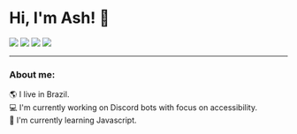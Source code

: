 # Hi, I'm Ash! 🌈

<p>
<a href="https://www.ashtrindade.github.io"><img src="https://img.shields.io/badge/-Portfolio-blue"></a>
<a href="https://www.kaggle.com/ashtrindade/datasets"><img src="https://img.shields.io/badge/Datasets-Kaggle-37bae8"></a>
<a href="https://rapidapi.com/user/ashtrindade"><img src="https://img.shields.io/badge/APIs-RapidAPI-1d4371"></a>
<a href="https://huggingface.co/ashtrindade"><img src="https://img.shields.io/badge/Models-Hugging%20Face-ffd21e"></a>
</p>

---

### About me:
🌎 I live in Brazil. <br>
💻 I'm currently working on Discord bots with focus on accessibility. <br>
🧠 I'm currently learning Javascript. <br>
